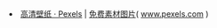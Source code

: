 <li><a href="https://www.pexels.com/zh-cn/search/wallpaper/">高清壁纸 · Pexels</a> | <a href="https://www.pexels.com/zh-cn/">免费素材图片</a>( <a href="https://www.pexels.com/zh-cn/">www.pexels.com</a> )</li>
